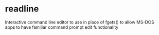 # readline
Interactive command line editor to use in place of fgets() to allow MS-DOS apps to have familiar command prompt edit functionality
